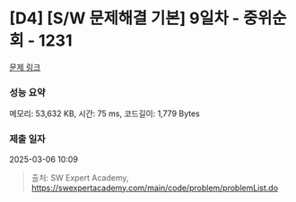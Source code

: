 # [D4] [S/W 문제해결 기본] 9일차 - 중위순회 - 1231 

[문제 링크](https://swexpertacademy.com/main/code/problem/problemDetail.do?contestProbId=AV140YnqAIECFAYD) 

### 성능 요약

메모리: 53,632 KB, 시간: 75 ms, 코드길이: 1,779 Bytes

### 제출 일자

2025-03-06 10:09



> 출처: SW Expert Academy, https://swexpertacademy.com/main/code/problem/problemList.do